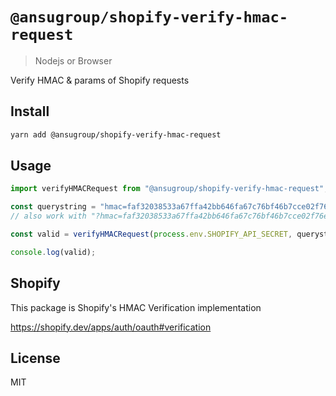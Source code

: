 # `@ansugroup/shopify-verify-hmac-request`

> Nodejs or Browser

Verify HMAC & params of Shopify requests

## Install

```bash
yarn add @ansugroup/shopify-verify-hmac-request
```

## Usage

```ts
import verifyHMACRequest from "@ansugroup/shopify-verify-hmac-request";

const querystring = "hmac=faf32038533a67ffa42bb646fa67c76bf46b7cce02f76ea5d9debca05680080e&host=...";
// also work with "?hmac=faf32038533a67ffa42bb646fa67c76bf46b7cce02f76ea5d9debca05680080e&host=...";

const valid = verifyHMACRequest(process.env.SHOPIFY_API_SECRET, querystring);

console.log(valid);
```

## Shopify

This package is Shopify's HMAC Verification implementation

https://shopify.dev/apps/auth/oauth#verification

## License

MIT

